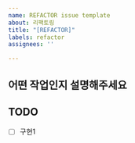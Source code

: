 ```yaml
---
name: REFACTOR issue template
about: 리팩토링
title: "[REFACTOR]"
labels: refactor
assignees: ''

---
```


## 어떤 작업인지 설명해주세요

## TODO
- [ ] 구현1
